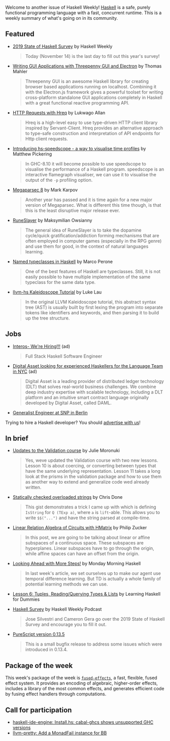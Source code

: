 Welcome to another issue of Haskell Weekly!
[Haskell](https://www.haskell.org) is a safe, purely functional programming language with a fast, concurrent runtime.
This is a weekly summary of what's going on in its community.

## Featured

- [2019 State of Haskell Survey](https://haskellweekly.news/survey/2019.html) by Haskell Weekly
  > Today (November 14) is the last day to fill out this year's survey!

- [Writing GUI Applications with Threepenny GUI and Electron](https://github.com/thma/ThreepennyElectron/blob/90962d42844b9dacfef5d092bab3a20a841e0b2a/README.md) by Thomas Mahler
  > Threepenny GUI is an awesome Haskell library for creating browser based applications running on localhost. Combining it with the Electron.js framework gives a powerful toolset for writing cross-platform standalone GUI applications completely in Haskell with a great functional reactive programming API.

- [HTTP Requests with Hreq](https://lukwagoallan.com/posts/http-requests-with-hreq) by Lukwago Allan
  > Hreq is a high-level easy to use type-driven HTTP client library inspired by Servant-Client. Hreq provides an alternative approach to type-safe construction and interpretation of API endpoints for Http client requests.

- [Introducing hs-speedscope - a way to visualise time profiles](https://mpickering.github.io/posts/2019-11-07-hs-speedscope.html) by Matthew Pickering
  > In GHC-8.10 it will become possible to use speedscope to visualise the performance of a Haskell program. speedscope is an interactive flamegraph visualiser, we can use it to visualise the output of the `-p` profiling option.

- [Megaparsec 8](https://markkarpov.com/post/megaparsec-8.html) by Mark Karpov
  > Another year has passed and it is time again for a new major version of Megaparsec. What is different this time though, is that this is the least disruptive major release ever.

- [RuneSlayer](https://github.com/MaxOw/RuneSlayer/tree/a5034bedbac81049b0abbef6b31433113acf9a09) by Maksymilian Owsianny
  > The general idea of RuneSlayer is to take the dopamine cycle/quick gratification/addiction forming mechanisms that are often employed in computer games (especially in the RPG genre) and use them for good, in the context of natural languages learning.

- [Named typeclasses in Haskell](https://marcosh.github.io/post/2019/11/11/named-typeclasses-in-haskell.html) by Marco Perone
  > One of the best features of Haskell are typeclasses. Still, it is not easily possible to have multiple implementation of the same typeclass for the same data type.

- [llvm-hs Kaleidoscope Tutorial](https://lukelau.me/kaleidoscope/) by Luke Lau
  > In the original LLVM Kaleidoscope tutorial, this abstract syntax tree (AST) is usually built by first lexing the program into separate tokens like identifiers and keywords, and then parsing it to build up the tree structure.

## Jobs

- [Interos- We're Hiring!!!](https://interos.applicantpro.com/jobs/986650.html) (ad)
  > Full Stack Haskell Software Engineer

- [Digital Asset looking for experienced Haskellers for the Language Team in NYC](https://digitalasset.com/careerone/?job_id=978901&job_title=language-engineer) (ad)
  > Digital Asset is a leading provider of distributed ledger technology (DLT) that solves real-world business challenges. We combine deep industry expertise with scalable technology, including a DLT platform and an intuitive smart contract language originally developed by Digital Asset, called DAML.

- [Generalist Engineer at SNP in Berlin](https://snp-schneider-neureither-partner.jobbase.io/job/0co3ec82)

Trying to hire a Haskell developer?
You should [advertise with us](https://haskellweekly.news/advertising.html)!

## In brief

- [Updates to the Validation course](https://typeclasses.com/news/2019-11-validation-updates) by Julie Moronuki
  > Yes, weve updated the Validation course with two new lessons. Lesson 10 is about coercing, or converting between types that have the same underlying representation. Lesson 11 takes a long look at the prisms in the validation package and how to use them as another way to extend and generalize code wed already written.

- [Statically checked overloaded strings](https://gist.github.com/chrisdone/809296b769ee36d352ae4f8dbe89a364) by Chris Done
  > This gist demonstrates a trick I came up with which is defining `IsString` for `Q (TExp a)`, where `a` is `lift`-able. This allows you to write `$$("...")` and have the string parsed at compile-time.

- [Linear Relation Algebra of Circuits with HMatrix](http://www.philipzucker.com/linear-relation-algebra-of-circuits-with-hmatrix/) by Philip Zucker
  > In this post, we are going to be talking about linear or affine subspaces of a continuous space. These subspaces are hyperplanes. Linear subspaces have to go through the origin, while affine spaces can have an offset from the origin.

- [Looking Ahead with More Steps!](https://mmhaskell.com/blog/2019/10/31/looking-ahead-with-more-steps) by Monday Morning Haskell
  > In last week's article, we set ourselves up to make our agent use temporal difference learning. But TD is actually a whole family of potential learning methods we can use.

- [Lesson 6: Tuples, Reading/Querying Types & Lists](https://www.youtube.com/watch?v=J-AbYwOM4wQ) by Learning Haskell for Dummies

- [Haskell Survey](https://haskellweekly.news/episode/24.html) by Haskell Weekly Podcast
  > Jose Silvestri and Cameron Gera go over the 2019 State of Haskell Survey and encourage you to fill it out.

- [PureScript version 0.13.5](https://github.com/purescript/purescript/releases/tag/v0.13.5)
  > This is a small bugfix release to address some issues which were introduced in 0.13.4.

## Package of the week

This week's package of the week is [`fused-effects`](https://hackage.haskell.org/package/fused-effects-1.0.0.0), a fast, flexible, fused effect system. It provides an encoding of algebraic, higher-order effects, includes a library of the most common effects, and generates efficient code by fusing effect handlers through computations.

## Call for participation

-   [haskell-ide-engine: Install.hs: cabal-ghcs shows unsupported GHC versions](https://github.com/haskell/haskell-ide-engine/issues/1445)
-   [llvm-pretty: Add a MonadFail instance for BB](https://github.com/elliottt/llvm-pretty/issues/72)
